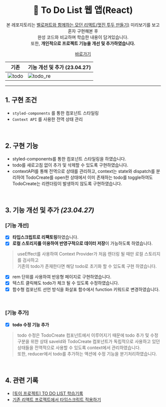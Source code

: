 <div align="center">
<h1>📑 To Do List 웹 앱(React)</h1>
 
본 레포지토리는 [벨로퍼트와 함께하는 모던 리액트(멋진 투두 만들기)](https://react.vlpt.us/mashup-todolist/) 미리보기를 보고 혼자 구현해본 후   
완성 코드와 비교하며 학습한 내용이 담겨있습니다. <br> 또한, <b>개인적으로 프로젝트 기능을 개선 및 추가하였습니다.</b>



[바로가기](https://toy-todolist.netlify.app/)

|기존| 기능 개선 및 추가 (23.04.27)|
|---|-----------------|
|![todo](https://user-images.githubusercontent.com/65934208/232988400-e68ba6ff-76e5-40b5-a228-201fea458e7a.gif)| ![todo_re](https://user-images.githubusercontent.com/65934208/234965541-02ad5c3d-13b2-4ab3-a6d2-6b3d39e15318.gif)|


</div>

---

## 1. 구현 조건
* `styled-components` 를 통한 컴포넌트 스타일링
* `Context API` 를 사용한 전역 상태 관리

<br>

## 2. 구현 기능
* styled-components를 통한 컴포넌트 스타일링을 하였습니다. 
* todo를 새로고침 없이 추가 및 삭제할 수 있도록 구현하였습니다. 
* contextAPI를 통해 전역으로 상태를 관리하고, context는 state와 dispatch를 분리하여 TodoCreate를 open한 상태에서 이미 존재하는 todo를 toggle하여도 TodoCreate는 리렌더링이 발생하지 않도록 구현하였습니다.

<br>

## 3. 기능 개선 및 추가 <i>(23.04.27)</i>
### [기능 개선]
- [x] <b>타입스크립트로 리팩토링</b>하였습니다.
- [x] <b>로컬 스토리지를 이용하여 반영구적으로 데이터 저장</b>이 가능하도록 하였습니다.
> useEffect를 사용하여 Context Provider가 처음 렌더링 될 때만 로컬 스토리지를 검사하고    
기존의 todo가 존재한다면 해당 todo로 초기화 할 수 있도록 구현 하였습니다.
- [x] rem 단위를 사용하여 반응형 페이지로 구현하였습니다.
- [x] 텍스트 클릭해도 todo가 체크 될 수 있도록 수정하였습니다.
- [x] 함수형 컴포넌트 선언 방식을 화살표 함수에서 function 키워드로 변경하였습니다.

<br>

### [기능 추가]
- [x] <b>todo 수정 기능 추가</b>   
> todo 수정은 TodoCreate 컴포넌트에서 이루어지기 때문에
todo 추가 및 수정 구분을 위한 상태 saveId와 TodoCreate 컴포넌트가 독립적으로 사용하고 있던 상태들을 전역적으로 사용할 수 있도록 context에서 관리하였습니다.    
또한, reducer에서 todo를 추가하는 액션에 수정 기능을 분기처리하였습니다.

<br>

## 4. 관련 기록
* [[토이 프로젝트] TO DO LIST 학습기록](https://velog.io/@yiseo0/%ED%86%A0%EC%9D%B4%ED%94%84%EB%A1%9C%EC%A0%9D%ED%8A%B8-TO-DO-LIST-%ED%95%99%EC%8A%B5-%EA%B8%B0%EB%A1%9D)
* [기존 리액트 프로젝트에서 타입스크립트 적용하기](https://velog.io/@yiseo0/REACT-%EA%B8%B0%EC%A1%B4-%EB%A6%AC%EC%95%A1%ED%8A%B8-%ED%94%84%EB%A1%9C%EC%A0%9D%ED%8A%B8%EC%97%90%EC%84%9C-%ED%83%80%EC%9E%85%EC%8A%A4%ED%81%AC%EB%A6%BD%ED%8A%B8-%EC%A0%81%EC%9A%A9)
